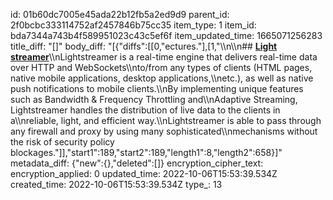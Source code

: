 id: 01b60dc7005e45ada22b12fb5a2ed9d9
parent_id: 2f0bcbc333114752af2457846b75cc35
item_type: 1
item_id: bda7344a743b4f589951023c43c5ef6f
item_updated_time: 1665071256283
title_diff: "[]"
body_diff: "[{\"diffs\":[[0,\"ectures.\"],[1,\"\\\n\\\n## [**Light streamer**](https://lightstreamer.com/)\\\nLightstreamer is a real-time engine that delivers real-time data over HTTP and WebSockets\\\nto/from any types of clients (HTML pages, native mobile applications, desktop applications,\\\netc.), as well as native push notifications to mobile clients.\\\nBy implementing unique features such as Bandwidth & Frequency Throttling and\\\nAdaptive Streaming, Lightstreamer handles the distribution of live data to the clients in a\\\nreliable, light, and efficient way.\\\nLightstreamer is able to pass through any firewall and proxy by using many sophisticated\\\nmechanisms without the risk of security policy blockages.\"]],\"start1\":189,\"start2\":189,\"length1\":8,\"length2\":658}]"
metadata_diff: {"new":{},"deleted":[]}
encryption_cipher_text: 
encryption_applied: 0
updated_time: 2022-10-06T15:53:39.534Z
created_time: 2022-10-06T15:53:39.534Z
type_: 13